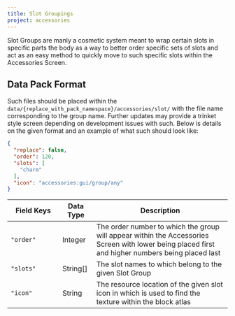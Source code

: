```yaml
---
title: Slot Groupings
project: accessories
---
```


Slot Groups are manly a cosmetic system meant to wrap certain slots in specific parts the body as a way to better order specific sets of slots and act as an easy method to quickly move to such specific slots within the Accessories Screen. 

## Data Pack Format

Such files should be placed within the `data/{replace_with_pack_namespace}/accessories/slot/` with the file name corresponding to the group name. Further updates may provide a trinket style screen depending on development issues with such. Below is details on the given format and an example of what such should look like:

```json
{
  "replace": false,
  "order": 120,
  "slots": [
    "charm"
  ],
  "icon": "accessories:gui/group/any"
}
```

| <div style="width:102px">Field Keys</div> | Data Type | Description |
|--|--|--|
| `"order"` | Integer | The order number to which the group will appear within the Accessories Screen with lower being placed first and higher numbers being placed last |
| `"slots"` | String[] | The slot names to which belong to the given Slot Group |
| `"icon"` | String | The resource location of the given slot icon in which is used to find the texture within the block atlas |